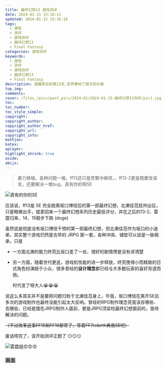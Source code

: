 ```yaml
---
title: 最终幻想13 游戏测评
date: 2024-01-15 23:16:11
updated: 2024-01-15 23:16:16
tags:
  - 游戏
  - 测评
  - 游戏测评
  - 最终幻想13
  - Final Fantasy
categories: 游戏测评
keywords:
  - 游戏
  - 测评
  - 游戏测评
  - 最终幻想13
  - Final Fantasy
description: 我醒来后的第13天,世界奏响了毁灭的乐章
top_img:
comments:
cover: /files_/pics/post_pics/2024-01/2024-01-15-最终幻想13测评/pic1.jpg
toc:
toc_number:
toc_style_simple:
copyright:
copyright_author:
copyright_author_href:
copyright_url:
copyright_info:
mathjax:
katex:
aplayer:
highlight_shrink: true
aside:
abcjs:
---
```


> 暴力移植，各种问题一堆。ff13还只是弄繁中麻烦，，ff13-2更是既要改语言，还要解决一堆bug，真有你的啊SE

![真有的你的SE](/Cx330-502-Blogs//files_/pics/post_pics/2024-01/2024-01-15-最终幻想13测评/pic2.jpg)

应该说，ff13是 SE 完全脱离坂口博信后的第一部最终幻想，北濑佳范挂帅出征，只是略微出手，就拿回来一个最终幻想系列历史最低评分，并在之后的13-2、雷霆归来、14、15稳步下跌 (doge)

虽然说是彻底没有坂口博信干预的第一部最终幻想，但北濑佳范作为坂口的小迷弟，其实整个游戏仍然是古早的 JRPG 那一套，各种冲突、铺垫可以说是一脉相承。只是

+ 一方面北濑的能力终究比坂口差了一丝，很好的剧情愣是没有讲清楚

+ 另一方面，随着世代更迭，游戏机性能的进一步释放，终究使得小而精致的日式角色扮演趋于小众，很多曾经的**设计理念**都已经与大多数玩家的喜好背道而驰。

  时代变了呀大人😭😭😭

说这么多其实并不是要把问题归咎于北濑佳范身上，毕竟，坂口博信在离开SE后多次的游戏制作也最终没能引起太大反响。曾经的RPG制作理念究竟该存哪些、去哪些，已经是摆在JRPG制作人面前、更是JRPG顶梁柱最终幻想面前的，亟待解决的问题。

~~（不过改革这事FF15和FF16都寄了，等着FF7rebirth再救SE吧）~~

废话唠完了，该开始测评正题了 😏😏😏

![雷霆姐😍😍😍](/Cx330-502-Blogs//files_/pics/post_pics/2024-01/2024-01-15-最终幻想13测评/pic1.jpg)

### 画面

